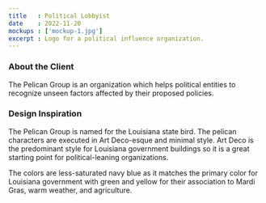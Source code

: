 ```yaml
---
title   : Political Lobbyist
date    : 2022-11-20
mockups : ['mockup-1.jpg'] 
excerpt : Logo for a political influence organization.
---
```


### About the Client

The Pelican Group is an organization which helps political entities to recognize unseen factors affected by their proposed policies.

### Design Inspiration

The Pelican Group is named for the Louisiana state bird. The pelican characters are executed in Art Deco-esque and minimal  style. Art Deco is the predominant style for Louisiana government buildings so it is a great starting point for political-leaning organizations.

The colors are less-saturated navy blue as it matches the primary color for Louisiana government with green and yellow for their association to Mardi Gras, warm weather, and agriculture.

